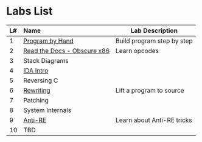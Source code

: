 # Labs List

| L# | Name | Lab Description |
| :--- | :--- | --- |
| 1 | [Program by Hand](./L1/README.md) | Build program step by step |
| 2 | [Read the Docs - Obscure x86](./L2/README.md) | Learn opcodes |
| 3 | Stack Diagrams |  |
| 4 | [IDA Intro](./L4/README.md) |  |
| 5 | Reversing C |  |
| 6 | [Rewriting](./L6/README.md) | Lift a program to source |
| 7 | Patching |  |
| 8 | System Internals |  |
| 9 | [Anti-RE](./L9/README.md) | Learn about Anti-RE tricks |
| 10 | TBD  |  |
